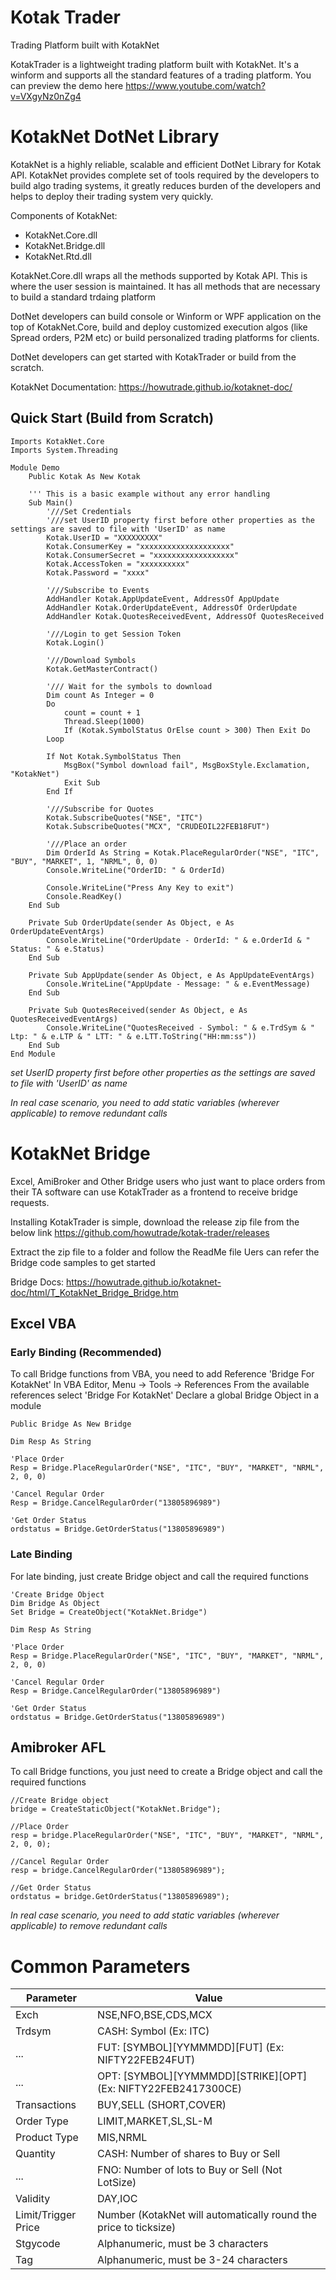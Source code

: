 # Kotak Trader
Trading Platform built with KotakNet

KotakTrader is a lightweight trading platform built with KotakNet. It's a winform and supports all the standard features of a trading platform. You can preview the demo here https://www.youtube.com/watch?v=VXgyNz0nZg4

# KotakNet DotNet Library

KotakNet is a highly reliable, scalable and efficient DotNet Library for Kotak API. KotakNet provides complete set of tools required by the developers to build algo trading systems, it greatly reduces burden of the developers and helps to deploy their trading system very quickly.

Components of KotakNet:

* KotakNet.Core.dll
* KotakNet.Bridge.dll
* KotakNet.Rtd.dll

KotakNet.Core.dll wraps all the methods supported by Kotak API. This is where the user session is maintained. It has all methods that are necessary to build a standard trdaing platform

DotNet developers can build console or Winform or WPF application on the top of KotakNet.Core, build and deploy customized execution algos (like Spread orders, P2M etc) or build personalized trading platforms for clients.

DotNet developers can get started with KotakTrader or build from the scratch.

KotakNet Documentation:
https://howutrade.github.io/kotaknet-doc/

## Quick Start (Build from Scratch)
```
Imports KotakNet.Core
Imports System.Threading

Module Demo
    Public Kotak As New Kotak

    ''' This is a basic example without any error handling
    Sub Main()
        '///Set Credentials
        '///set UserID property first before other properties as the settings are saved to file with 'UserID' as name
        Kotak.UserID = "XXXXXXXXX"
        Kotak.ConsumerKey = "xxxxxxxxxxxxxxxxxxxx"
        Kotak.ConsumerSecret = "xxxxxxxxxxxxxxxxxx"
        Kotak.AccessToken = "xxxxxxxxxx"
        Kotak.Password = "xxxx"

        '///Subscribe to Events
        AddHandler Kotak.AppUpdateEvent, AddressOf AppUpdate
        AddHandler Kotak.OrderUpdateEvent, AddressOf OrderUpdate
        AddHandler Kotak.QuotesReceivedEvent, AddressOf QuotesReceived

        '///Login to get Session Token
        Kotak.Login()

        '///Download Symbols
        Kotak.GetMasterContract()

        '/// Wait for the symbols to download
        Dim count As Integer = 0
        Do
            count = count + 1
            Thread.Sleep(1000)
            If (Kotak.SymbolStatus OrElse count > 300) Then Exit Do
        Loop

        If Not Kotak.SymbolStatus Then
            MsgBox("Symbol download fail", MsgBoxStyle.Exclamation, "KotakNet")
            Exit Sub
        End If

        '///Subscribe for Quotes
        Kotak.SubscribeQuotes("NSE", "ITC")
        Kotak.SubscribeQuotes("MCX", "CRUDEOIL22FEB18FUT")

        '///Place an order
        Dim OrderId As String = Kotak.PlaceRegularOrder("NSE", "ITC", "BUY", "MARKET", 1, "NRML", 0, 0)
        Console.WriteLine("OrderID: " & OrderId)

        Console.WriteLine("Press Any Key to exit")
        Console.ReadKey()
    End Sub

    Private Sub OrderUpdate(sender As Object, e As OrderUpdateEventArgs)
        Console.WriteLine("OrderUpdate - OrderId: " & e.OrderId & " Status: " & e.Status)
    End Sub

    Private Sub AppUpdate(sender As Object, e As AppUpdateEventArgs)
        Console.WriteLine("AppUpdate - Message: " & e.EventMessage)
    End Sub

    Private Sub QuotesReceived(sender As Object, e As QuotesReceivedEventArgs)
        Console.WriteLine("QuotesReceived - Symbol: " & e.TrdSym & " Ltp: " & e.LTP & " LTT: " & e.LTT.ToString("HH:mm:ss"))
    End Sub
End Module
```
*set UserID property first before other properties as the settings are saved to file with 'UserID' as name*

*In real case scenario, you need to add static variables (wherever applicable) to remove redundant calls*

# KotakNet Bridge

Excel, AmiBroker and Other Bridge users who just want to place orders from their TA software can use KotakTrader as a frontend to receive bridge requests.

Installing KotakTrader is simple, download the release zip file from the below link
https://github.com/howutrade/kotak-trader/releases

Extract the zip file to a folder and follow the ReadMe file
Uers can refer the Bridge code samples to get started

Bridge Docs: https://howutrade.github.io/kotaknet-doc/html/T_KotakNet_Bridge_Bridge.htm

## Excel VBA

### Early Binding (Recommended)
To call Bridge functions from VBA, you need to add Reference 'Bridge For KotakNet'
In VBA Editor, Menu -> Tools -> References
From the available references select 'Bridge For KotakNet'
Declare a global Bridge Object in a module

```Public Bridge As New Bridge```

```
Dim Resp As String

'Place Order
Resp = Bridge.PlaceRegularOrder("NSE", "ITC", "BUY", "MARKET", "NRML", 2, 0, 0)

'Cancel Regular Order
Resp = Bridge.CancelRegularOrder("13805896989")

'Get Order Status
ordstatus = Bridge.GetOrderStatus("13805896989")
```

### Late Binding
For late binding, just create Bridge object and call the required functions

```
'Create Bridge Object
Dim Bridge As Object
Set Bridge = CreateObject("KotakNet.Bridge")

Dim Resp As String

'Place Order
Resp = Bridge.PlaceRegularOrder("NSE", "ITC", "BUY", "MARKET", "NRML", 2, 0, 0)

'Cancel Regular Order
Resp = Bridge.CancelRegularOrder("13805896989")

'Get Order Status
ordstatus = Bridge.GetOrderStatus("13805896989")
```

## Amibroker AFL
To call Bridge functions, you just need to create a Bridge object and call the required functions

```
//Create Bridge object
bridge = CreateStaticObject("KotakNet.Bridge");

//Place Order
resp = bridge.PlaceRegularOrder("NSE", "ITC", "BUY", "MARKET", "NRML", 2, 0, 0);

//Cancel Regular Order
resp = bridge.CancelRegularOrder("13805896989");

//Get Order Status
ordstatus = bridge.GetOrderStatus("13805896989");
```

*In real case scenario, you need to add static variables (wherever applicable) to remove redundant calls*

# Common Parameters

| Parameter | Value |
| --- | --- |
| Exch | NSE,NFO,BSE,CDS,MCX |
| Trdsym | CASH: Symbol (Ex: ITC)  |
| ... | FUT: [SYMBOL][YYMMMDD][FUT] (Ex: NIFTY22FEB24FUT) |
|... | OPT: [SYMBOL][YYMMMDD][STRIKE][OPT] (Ex: NIFTY22FEB2417300CE) |
| Transactions | BUY,SELL (SHORT,COVER) |
| Order Type | LIMIT,MARKET,SL,SL-M |
| Product Type | MIS,NRML |
| Quantity | CASH: Number of shares to Buy or Sell |
| ... | FNO: Number of lots to Buy or Sell (Not LotSize) |
| Validity | DAY,IOC |
| Limit/Trigger Price | Number (KotakNet will automatically round the price to ticksize) |
| Stgycode | Alphanumeric, must be 3 characters |
| Tag | Alphanumeric, must be 3-24 characters |
